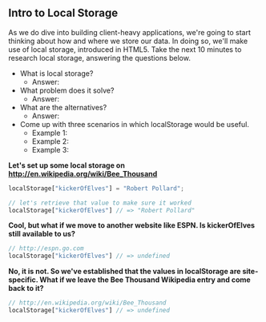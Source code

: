 ## Intro to Local Storage

As we do dive into building client-heavy applications, we're going to start thinking about how and where we store our data. In doing so, we'll make use of local storage, introduced in HTML5. Take the next 10 minutes to research local storage, answering the questions below. 

- What is local storage?
  - Answer:
- What problem does it solve?
  - Answer:
- What are the alternatives?
  - Answer:
- Come up with three scenarios in which localStorage would be useful.
    - Example 1:
    - Example 2:
    - Example 3:

__Let's set up some local storage on http://en.wikipedia.org/wiki/Bee_Thousand__

```javascript
localStorage["kickerOfElves"] = "Robert Pollard";

// let's retrieve that value to make sure it worked
localStorage["kickerOfElves"] // => "Robert Pollard"
```

__Cool, but what if we move to another website like ESPN. Is kickerOfElves still available to us?__

```javascript
// http://espn.go.com
localStorage["kickerOfElves"] // => undefined
```

__No, it is not. So we've established that the values in localStorage are site-specific. What if we leave the Bee Thousand Wikipedia entry and come back to it?__

```javascript
// http://en.wikipedia.org/wiki/Bee_Thousand
localStorage["kickerOfElves"] // => undefined
```


